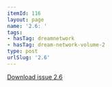 ```yaml
---
itemId: 116
layout: page
name: '2.6: '
tags:
- hasTag: dreamnetwork
- hasTag: dream-network-volume-2
type: post
urlSlug: '2.6'
---
```

<a href="files/pdfs/Volume_2/2.6-Fusion-Volume-2_No-5_-of-The-Dream-Network-Bulletin.pdf" download="">Download issue 2.6</a>